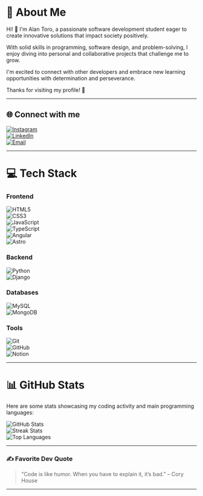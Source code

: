 # 💫 About Me

Hi! 👋 I'm Alan Toro, a passionate software development student eager to create innovative solutions that impact society positively.

With solid skills in programming, software design, and problem-solving, I enjoy diving into personal and collaborative projects that challenge me to grow.

I'm excited to connect with other developers and embrace new learning opportunities with determination and perseverance.

Thanks for visiting my profile! 🚀

---

## 🌐 Connect with me

[![Instagram](https://img.shields.io/badge/Instagram-%23E4405F.svg?logo=Instagram&logoColor=white)](https://instagram.com/alankhozryn)  
[![LinkedIn](https://img.shields.io/badge/LinkedIn-%230077B5.svg?logo=linkedin&logoColor=white)](https://www.linkedin.com/in/alan-software-arch/)  
[![Email](https://img.shields.io/badge/Email-D14836?logo=gmail&logoColor=white)](mailto:alan.software.arch@gmail.com)  

---

# 💻 Tech Stack

### Frontend  
![HTML5](https://img.shields.io/badge/html5-%23E34F26.svg?style=flat&logo=html5&logoColor=white)  
![CSS3](https://img.shields.io/badge/css3-%231572B6.svg?style=flat&logo=css3&logoColor=white)  
![JavaScript](https://img.shields.io/badge/javascript-%23323330.svg?style=flat&logo=javascript&logoColor=%23F7DF1E)  
![TypeScript](https://img.shields.io/badge/typescript-%23007ACC.svg?style=flat&logo=typescript&logoColor=white)  
![Angular](https://img.shields.io/badge/angular-%23DD0031.svg?style=flat&logo=angular&logoColor=white)  
![Astro](https://img.shields.io/badge/astro-%232C2052.svg?style=flat&logo=astro&logoColor=white)  

### Backend  
![Python](https://img.shields.io/badge/python-3670A0?style=flat&logo=python&logoColor=ffdd54)  
![Django](https://img.shields.io/badge/django-%23092E20.svg?style=flat&logo=django&logoColor=white)  

### Databases  
![MySQL](https://img.shields.io/badge/mysql-4479A1.svg?style=flat&logo=mysql&logoColor=white)  
![MongoDB](https://img.shields.io/badge/MongoDB-%234ea94b.svg?style=flat&logo=mongodb&logoColor=white)  

### Tools  
![Git](https://img.shields.io/badge/git-%23F05033.svg?style=flat&logo=git&logoColor=white)  
![GitHub](https://img.shields.io/badge/github-%23121011.svg?style=flat&logo=github&logoColor=white)  
![Notion](https://img.shields.io/badge/Notion-%23000000.svg?style=flat&logo=notion&logoColor=white)  

---

# 📊 GitHub Stats

Here are some stats showcasing my coding activity and main programming languages:

![GitHub Stats](https://github-readme-stats.vercel.app/api?username=AlanIsaacToroHolguin&theme=gotham&show_icons=true)  
![Streak Stats](https://nirzak-streak-stats.vercel.app/?user=AlanIsaacToroHolguin&theme=gotham)  
![Top Languages](https://github-readme-stats.vercel.app/api/top-langs/?username=AlanIsaacToroHolguin&theme=gotham&layout=compact)  

---

### ✍️ Favorite Dev Quote

> "Code is like humor. When you have to explain it, it’s bad." – Cory House

---
